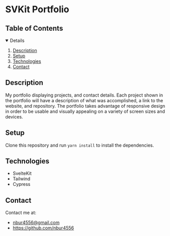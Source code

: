 # SVKit Portfolio

## Table of Contents

<details open="open">
    <ol>
        <li><a href="#Description">Description</a></li>
        <li><a href="#Setup">Setup</a></li>
        <li><a href="#Technologies">Technologies</a></li>
        <li><a href="#Contact">Contact</a></li>
    </ol>
</details>

## Description

My portfolio displaying projects, and contact details. Each project shown in the portfolio will have a description of what was accomplished, a link to the website, and repository. The portfolio takes advantage of responsive design in order to be usable and visually appealing on a variety of screen sizes and devices.

## Setup

Clone this repository and run `yarn install` to install the dependencies.

## Technologies

- SvelteKit
- Tailwind
- Cypress

## Contact

Contact me at:

- nbur4556@gmail.com
- https://github.com/nbur4556
